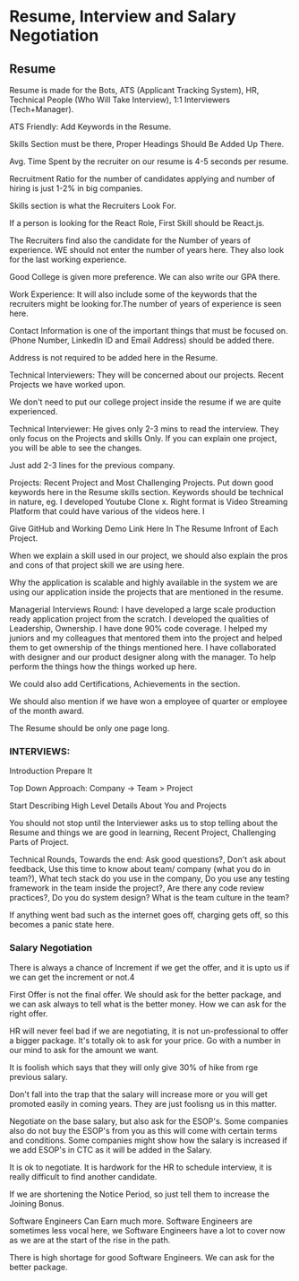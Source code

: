 # Resume, Interview and Salary Negotiation

## Resume

Resume is made for the Bots, ATS (Applicant Tracking System), HR, Technical People (Who Will Take Interview), 1:1 Interviewers (Tech+Manager).

ATS Friendly: Add Keywords in the Resume.

Skills Section must be there, Proper Headings Should Be Added Up There.

Avg. Time Spent by the recruiter on our resume is 4-5 seconds per resume.

Recruitment Ratio for the number of candidates applying and number of hiring is just 1-2% in big companies.

Skills section is what the Recruiters Look For.

If a person is looking for the React Role, First Skill should be React.js.

The Recruiters find also the candidate for the Number of years of experience. WE should not enter the number of years here. They also look for the last working experience.

Good College is given more preference. We can also write our GPA there.

Work Experience: It will also include some of the keywords that the recruiters might be looking for.The number of years of experience is seen here.

Contact Information is one of the important things that must be focused on. (Phone Number, LinkedIn ID and Email Address) should be added there.

Address is not required to be added here in the Resume.

Technical Interviewers: They will be concerned about our projects. Recent Projects we have worked upon.

We don't need to put our college project inside the resume if we are quite experienced.

Technical Interviewer: He gives only 2-3 mins to read the interview. They only focus on the Projects and skills Only. If you can explain one project, you will be able to see the changes.

Just add 2-3 lines for the previous company.

Projects: Recent Project and Most Challenging Projects. Put down good keywords here in the Resume skills section. Keywords should be technical in nature, eg. I developed Youtube Clone x. Right format is Video Streaming Platform that could have various of the videos here. I

Give GitHub and Working Demo Link Here In The Resume Infront of Each Project.

When we explain a skill used in our project, we should also explain the pros and cons of that project skill we are using here.

Why the application is scalable and highly available in the system we are using our application inside the projects that are mentioned in the resume.

Managerial Interviews Round: I have developed a large scale production ready application project from the scratch. I developed the qualities of Leadership, Ownership. I have done 90% code coverage. I helped my juniors and my colleagues that mentored them into the project and helped them to get ownership of the things mentioned here. I have collaborated with designer and our product designer along with the manager. To help perform the things how the things worked up here.

We could also add Certifications, Achievements in the section.

We should also mention if we have won a employee of quarter or employee of the month award.

The Resume should be only one page long.

### INTERVIEWS:

Introduction Prepare It

Top Down Approach: Company -> Team > Project

Start Describing High Level Details About You and Projects

You should not stop until the Interviewer asks us to stop telling about the Resume and things we are good in learning, Recent Project, Challenging Parts of Project.

Technical Rounds, Towards the end: Ask good questions?, Don't ask about feedback, Use this time to know about team/ company (what you do in team?), What tech stack do you use in the company, Do you use any testing framework in the team inside the project?, Are there any code review practices?, Do you do system design? What is the team culture in the team?

If anything went bad such as the internet goes off, charging gets off, so this becomes a panic state here.

### Salary Negotiation

There is always a chance of Increment if we get the offer, and it is upto us if we can get the increment or not.4

First Offer is not the final offer. We should ask for the better package, and we can ask always to tell what is the better money. How we can ask for the right offer.

HR will never feel bad if we are negotiating, it is not un-professional to offer a bigger package. It's totally ok to ask for your price. Go with a number in our mind to ask for the amount we want.

It is foolish which says that they will only give 30% of hike from rge previous salary.

Don't fall into the trap that the salary will increase more or you will get promoted easily in coming years. They are just foolisng us in this matter.

Negotiate on the base salary, but also ask for the ESOP's. Some companies also do not buy the ESOP's from you as this will come with certain terms and conditions. Some companies might show how the salary is increased if we add ESOP's in CTC as it will be added in the Salary.

It is ok to negotiate. It is hardwork for the HR to schedule interview, it is really difficult to find another candidate.

If we are shortening the Notice Period, so just tell them to increase the Joining Bonus.

Software Engineers Can Earn much more. Software Engineers are sometimes less vocal here, we Software Engineers have a lot to cover now as we are at the start of the rise in the path.

There is high shortage for good Software Engineers. We can ask for the better package.
